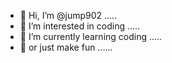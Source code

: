 - 👋 Hi, I’m @jump902 .....
- 👀 I’m interested in coding .....
- 🌱 I’m currently learning coding .....
- 🌱 or just make fun ......

<!---
jump902/jump902 is a ✨ special ✨ repository because its `README.md` (this file) appears on your GitHub profile.
You can click the Preview link to take a look at your changes.
--->
